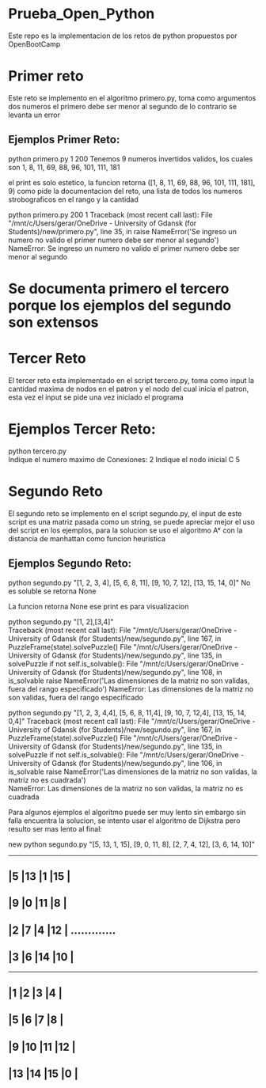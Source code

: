 # Prueba_Open_Python
Este repo es la implementacion de los retos de python propuestos por OpenBootCamp


# Primer reto

Este reto se implemento en el algoritmo primero.py, toma como argumentos dos numeros el primero debe ser menor al segundo de lo contrario se levanta un error


## Ejemplos Primer Reto:

python primero.py 1 200
Tenemos 9 numeros invertidos validos, los cuales son 1, 8, 11, 69, 88, 96, 101, 111, 181

el print es solo estetico, la funcion retorna ([1, 8, 11, 69, 88, 96, 101, 111, 181], 9) como pide la documentacion del reto, una lista de todos los numeros strobograficos en el rango y la cantidad

python primero.py  200 1
Traceback (most recent call last):
  File "/mnt/c/Users/gerar/OneDrive - University of Gdansk (for Students)/new/primero.py", line 35, in <module>
    raise NameError('Se ingreso un numero no valido el primer numero debe ser menor al segundo')
NameError: Se ingreso un numero no valido el primer numero debe ser menor al segundo

  
# Se documenta primero el tercero porque los ejemplos del segundo son extensos
  
# Tercer Reto
  
El tercer reto esta implementado en el script tercero.py, toma como input la cantidad maxima de nodos en el patron y el nodo del cual inicia el patron, esta vez el input se pide una vez iniciado el programa
  
# Ejemplos Tercer Reto:
  
python tercero.py                                                                       
Indique el numero maximo de Conexiones:
2
Indique el nodo inicial
C
5

# Segundo Reto
El segundo reto se implemento en el script segundo.py, el input de este script es una matriz pasada como un string, se puede apreciar mejor el uso del script en los ejemplos, para la solucion se uso el algoritmo A* con la distancia de manhattan como funcion heuristica

## Ejemplos Segundo Reto:

python segundo.py "[1, 2, 3, 4], [5, 6, 8, 11], [9, 10, 7, 12], [13, 15, 14, 0]"
No es soluble se retorna None

La funcion retorna None ese print es para visualizacion

python segundo.py "[1, 2],[3,4]"                                                
Traceback (most recent call last):
  File "/mnt/c/Users/gerar/OneDrive - University of Gdansk (for Students)/new/segundo.py", line 167, in <module>
    PuzzleFrame(state).solvePuzzle()
  File "/mnt/c/Users/gerar/OneDrive - University of Gdansk (for Students)/new/segundo.py", line 135, in solvePuzzle
    if not self.is_solvable():
  File "/mnt/c/Users/gerar/OneDrive - University of Gdansk (for Students)/new/segundo.py", line 108, in is_solvable
    raise NameError('Las dimensiones de la matriz no son validas, fuera del rango especificado')
NameError: Las dimensiones de la matriz no son validas, fuera del rango especificado
 
 
 python segundo.py "[1, 2, 3, 4,4], [5, 6, 8, 11,4], [9, 10, 7, 12,4], [13, 15, 14, 0,4]"
Traceback (most recent call last):
  File "/mnt/c/Users/gerar/OneDrive - University of Gdansk (for Students)/new/segundo.py", line 167, in <module>
    PuzzleFrame(state).solvePuzzle()
  File "/mnt/c/Users/gerar/OneDrive - University of Gdansk (for Students)/new/segundo.py", line 135, in solvePuzzle
    if not self.is_solvable():
  File "/mnt/c/Users/gerar/OneDrive - University of Gdansk (for Students)/new/segundo.py", line 106, in is_solvable
    raise NameError('Las dimensiones de la matriz no son validas, la matriz no es cuadrada')   
NameError: Las dimensiones de la matriz no son validas, la matriz no es cuadrada
  
Para algunos ejemplos el algoritmo puede ser muy lento sin embargo sin falla encuentra la solucion, se intento usar el algoritmo de Dijkstra pero resulto ser mas lento al final:
  
new python segundo.py "[5, 13, 1, 15], [9, 0, 11, 8], [2, 7, 4, 12], [3, 6, 14, 10]"
  
----------------                                 
|5  |13 |1  |15 |
----------------
|9  |0  |11 |8  |
----------------
|2  |7  |4  |12 |       .............   
----------------
|3  |6  |14 |10 |
----------------
----------------
|1  |2  |3  |4  |
----------------
|5  |6  |7  |8  |
----------------
|9  |10 |11 |12 |
----------------
|13 |14 |15 |0  |
----------------
  
